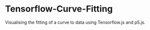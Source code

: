 # Tensorflow-Curve-Fitting
Visualising the fitting of a curve to data using Tensorflow.js and p5.js.
